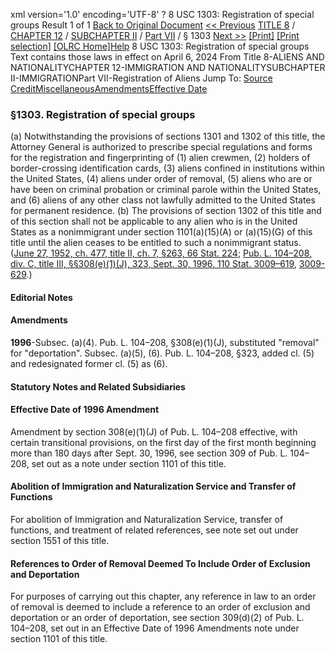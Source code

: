 xml version='1.0' encoding='UTF-8' ?
8 USC 1303: Registration of special groups
 Result 1 of 1
[Back to Original Document](/view.xhtml;jsessionid=DF99406EC206B43ACAF0AA04AD4558FD)
[<< Previous](#)
 [TITLE 8](/view.xhtml;jsessionid=DF99406EC206B43ACAF0AA04AD4558FD?req=granuleid%3AUSC-prelim-title8&saved=%7CZ3JhbnVsZWlkOlVTQy1wcmVsaW0tdGl0bGU4LXNlY3Rpb24xMzAz%7C%7C%7C0%7Cfalse%7Cprelim&edition=prelim) / [CHAPTER 12](/view.xhtml;jsessionid=DF99406EC206B43ACAF0AA04AD4558FD?req=granuleid%3AUSC-prelim-title8-chapter12&saved=%7CZ3JhbnVsZWlkOlVTQy1wcmVsaW0tdGl0bGU4LXNlY3Rpb24xMzAz%7C%7C%7C0%7Cfalse%7Cprelim&edition=prelim) / [SUBCHAPTER II](/view.xhtml;jsessionid=DF99406EC206B43ACAF0AA04AD4558FD?req=granuleid%3AUSC-prelim-title8-chapter12-subchapter2&saved=%7CZ3JhbnVsZWlkOlVTQy1wcmVsaW0tdGl0bGU4LXNlY3Rpb24xMzAz%7C%7C%7C0%7Cfalse%7Cprelim&edition=prelim) / [Part VII](/view.xhtml;jsessionid=DF99406EC206B43ACAF0AA04AD4558FD?req=granuleid%3AUSC-prelim-title8-chapter12-subchapter2-part7&saved=%7CZ3JhbnVsZWlkOlVTQy1wcmVsaW0tdGl0bGU4LXNlY3Rpb24xMzAz%7C%7C%7C0%7Cfalse%7Cprelim&edition=prelim) / § 1303
 [Next >>](#)
[[Print]](#)
 [[Print selection]](#)
[[OLRC Home]](/browse.xhtml;jsessionid=DF99406EC206B43ACAF0AA04AD4558FD)[Help](/navHelp.xhtml;jsessionid=DF99406EC206B43ACAF0AA04AD4558FD)
8 USC 1303: Registration of special groups
Text contains those laws in effect on April 6, 2024
From Title 8-ALIENS AND NATIONALITYCHAPTER 12-IMMIGRATION AND NATIONALITYSUBCHAPTER II-IMMIGRATIONPart VII-Registration of Aliens
Jump To: [Source Credit](#sourcecredit)[Miscellaneous](#miscellaneous-note)[Amendments](#amendment-note)[Effective Date](#effectivedate-amendment-note)
### §1303. Registration of special groups
(a) Notwithstanding the provisions of sections 1301 and 1302 of this title, the Attorney General is authorized to prescribe special regulations and forms for the registration and fingerprinting of (1) alien crewmen, (2) holders of border-crossing identification cards, (3) aliens confined in institutions within the United States, (4) aliens under order of removal, (5) aliens who are or have been on criminal probation or criminal parole within the United States, and (6) aliens of any other class not lawfully admitted to the United States for permanent residence.
(b) The provisions of section 1302 of this title and of this section shall not be applicable to any alien who is in the United States as a nonimmigrant under section 1101(a)(15)(A) or (a)(15)(G) of this title until the alien ceases to be entitled to such a nonimmigrant status.
([June 27, 1952, ch. 477, title II, ch. 7, §263, 66 Stat. 224](/statviewer.htm?volume=66&page=224); [Pub. L. 104–208, div. C, title III, §§308(e)(1)(J), 323, Sept. 30, 1996, 110 Stat. 3009–619](/statviewer.htm?volume=110&page=3009-619), [3009-629](/statviewer.htm?volume=110&page=3009-629).)
#### **Editorial Notes**
#### Amendments
**1996**-Subsec. (a)(4). Pub. L. 104–208, §308(e)(1)(J), substituted "removal" for "deportation".
Subsec. (a)(5), (6). Pub. L. 104–208, §323, added cl. (5) and redesignated former cl. (5) as (6).
#### **Statutory Notes and Related Subsidiaries**
#### Effective Date of 1996 Amendment
Amendment by section 308(e)(1)(J) of Pub. L. 104–208 effective, with certain transitional provisions, on the first day of the first month beginning more than 180 days after Sept. 30, 1996, see section 309 of Pub. L. 104–208, set out as a note under section 1101 of this title.
#### Abolition of Immigration and Naturalization Service and Transfer of Functions
For abolition of Immigration and Naturalization Service, transfer of functions, and treatment of related references, see note set out under section 1551 of this title.
#### References to Order of Removal Deemed To Include Order of Exclusion and Deportation
For purposes of carrying out this chapter, any reference in law to an order of removal is deemed to include a reference to an order of exclusion and deportation or an order of deportation, see section 309(d)(2) of Pub. L. 104–208, set out in an Effective Date of 1996 Amendments note under section 1101 of this title.
